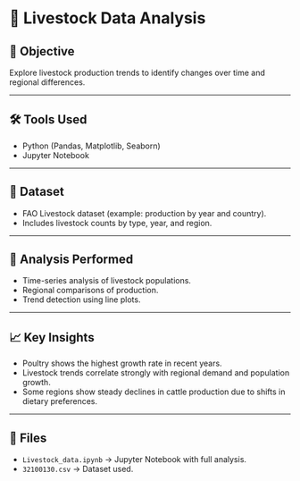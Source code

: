 # 🐄 Livestock Data Analysis

## 📌 Objective
Explore livestock production trends to identify changes over time and regional differences.

---

## 🛠 Tools Used
- Python (Pandas, Matplotlib, Seaborn)
- Jupyter Notebook

---

## 📂 Dataset
- FAO Livestock dataset (example: production by year and country).
- Includes livestock counts by type, year, and region.

---

## 🔎 Analysis Performed
- Time-series analysis of livestock populations.
- Regional comparisons of production.
- Trend detection using line plots.

---

## 📈 Key Insights
- Poultry shows the highest growth rate in recent years.
- Livestock trends correlate strongly with regional demand and population growth.
- Some regions show steady declines in cattle production due to shifts in dietary preferences.

---

## 📎 Files
- `Livestock_data.ipynb` → Jupyter Notebook with full analysis.
- `32100130.csv` → Dataset used.
